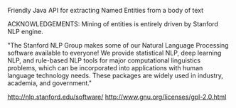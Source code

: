 Friendly Java API for extracting Named Entities from a body of text

ACKNOWLEDGEMENTS:
Mining of entities is entirely driven by Stanford NLP engine.

"The Stanford NLP Group makes some of our Natural Language Processing software available to everyone! 
We provide statistical NLP, deep learning NLP, and rule-based NLP tools for major computational linguistics problems, 
which can be incorporated into applications with human language technology needs. These packages are widely used in industry, 
academia, and government."

http://nlp.stanford.edu/software/
http://www.gnu.org/licenses/gpl-2.0.html
